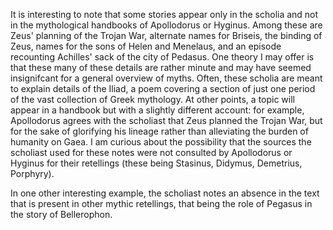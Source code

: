 It is interesting to note that some stories appear only in the scholia and not in the mythological handbooks of Apollodorus or Hyginus. Among these are Zeus' planning of the Trojan War, alternate names for Briseis, the binding of Zeus, names for the sons of Helen and Menelaus, and an episode recounting Achilles' sack of the city of Pedasus. One theory I may offer is that these many of these details are rather minute and may have seemed insignifcant for a general overview of myths. Often, these scholia are meant to explain details of the Iliad, a poem covering a section of just one period of the vast collection of Greek mythology. At other points, a topic will appear in a handbook but with a slightly different account: for example, Apollodorus agrees with the scholiast that Zeus planned the Trojan War, but for the sake of glorifying his lineage rather than alleviating the burden of humanity on Gaea. I am curious about the possibility that the sources the scholiast used for these notes were not consulted by Apollodorus or Hyginus for their retellings (these being Stasinus, Didymus, Demetrius, Porphyry). 

In one other interesting example, the scholiast notes an absence in the text that is present in other mythic retellings, that being the role of Pegasus in the story of Bellerophon.

